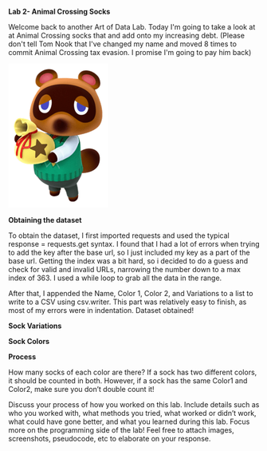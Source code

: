 **Lab 2- Animal Crossing Socks**

Welcome back to another Art of Data Lab. Today I'm going to take a look at at Animal Crossing socks that and add onto my increasing debt. (Please don't tell Tom Nook that I've changed my name and moved 8 times to commit Animal Crossing tax evasion. I promise I'm going to pay him back)

![Index](https://github.com/rubberducky3173/site/blob/master/assets/img/tomnook.png?raw=true)

**Obtaining the dataset**

To obtain the dataset, I first imported requests and used the typical response = requests.get syntax. I found that I had a lot of errors when trying to add the key after the base url, so I just included my key as a part of the base url. Getting the index was a bit hard, so i decided to do a guess and check for valid and invalid URLs, narrowing the number down to a max index of 363. I used a while loop to grab all the data in the range.



After that, I appended the Name, Color 1, Color 2, and Variations to a list to write to a CSV using csv.writer. This part was relatively easy to finish, as most of my errors were in indentation. Dataset obtained!

**Sock Variations**


**Sock Colors**

**Process**

How many socks of each color are there? If a sock has two different colors, it should be counted in both. However, if a sock has the same Color1 and Color2, make sure you don’t double count it!

Discuss your process of how you worked on this lab. Include details such as who you worked with, what methods you tried, what worked or didn’t work, what could have gone better, and what you learned during this lab. Focus more on the programming side of the lab! Feel free to attach images, screenshots, pseudocode, etc to elaborate on your response.
